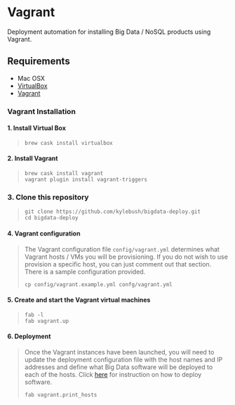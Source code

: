 # Vagrant

Deployment automation for installing Big Data / NoSQL products using Vagrant.

## Requirements

- Mac OSX
- [VirtualBox](https://www.virtualbox.org/wiki/Downloads)
- [Vagrant](https://www.vagrantup.com/)

### Vagrant Installation

#### 1. Install Virtual Box
>```
>brew cask install virtualbox
>```

#### 2. Install Vagrant
>```
>brew cask install vagrant
>vagrant plugin install vagrant-triggers
>```

### 3. Clone this repository
>```
>git clone https://github.com/kylebush/bigdata-deploy.git
>cd bigdata-deploy
>```

#### 4. Vagrant configuration
>The Vagrant configuration file `config/vagrant.yml` determines what Vagrant hosts / VMs you will be
 provisioning.  If you do not wish to use provision a specific host, you can just comment out that section.
   There is a sample configuration provided.
>```
>cp config/vagrant.example.yml confg/vagrant.yml
>```

#### 5. Create and start the Vagrant virtual machines
>```
>fab -l
>fab vagrant.up
>```

#### 6. Deployment

> Once the Vagrant instances have been launched, you will need to update the deployment configuration file 
with the host names and IP addresses and define what Big Data software will be deployed to each of the hosts. 
Click [here](../README.md) for instruction on how to deploy software.
>```
>fab vagrant.print_hosts
>```
